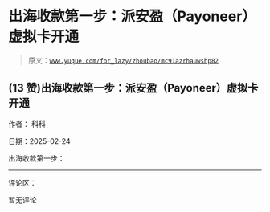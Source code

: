 # 出海收款第一步：派安盈（Payoneer）虚拟卡开通

> 原文：[`www.yuque.com/for_lazy/zhoubao/mc91azrhauwshp82`](https://www.yuque.com/for_lazy/zhoubao/mc91azrhauwshp82)

## (13 赞)出海收款第一步：派安盈（Payoneer）虚拟卡开通

作者： 科科

日期：2025-02-24

出海收款第一步：

* * *

评论区：

暂无评论